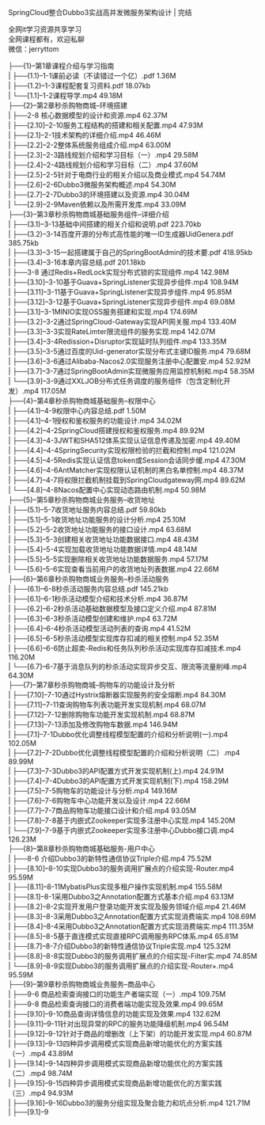 SpringCloud整合Dubbo3实战高并发微服务架构设计 | 完结

全网it学习资源共享学习<br>全网课程都有，欢迎私聊<br>微信：jerryttom<br>

├──{1}–第1章课程介绍与学习指南<br> | ├──(1.1)–1-1课前必读（不读错过一个亿）.pdf 1.36M<br> | ├──(1.2)–1-3课程配套复习资料.pdf 18.07kb<br> | └──[1.1]–1-2课程导学.mp4 49.18M<br> ├──{2}–第2章秒杀购物商城–环境搭建<br> | ├──2-8 核心数据模型的设计和资源.mp4 62.37M<br> | ├──[2.10]–2-10服务工程结构的搭建和相关配置.mp4 47.93M<br> | ├──[2.1]–2-1技术架构的详细介绍.mp4 46.46M<br> | ├──[2.2]–2-2整体系统服务组成介绍.mp4 63.00M<br> | ├──[2.3]–2-3路线规划介绍和学习目标（一）.mp4 29.58M<br> | ├──[2.4]–2-4路线规划介绍和学习目标（二）.mp4 37.60M<br> | ├──[2.5]–2-5针对于电商行业的相关介绍以及商业模式.mp4 54.74M<br> | ├──[2.6]–2-6Dubbo3微服务架构概述.mp4 54.30M<br> | ├──[2.7]–2-7Dubbo3的环境搭建以及资源.mp4 30.04M<br> | └──[2.9]–2-9Maven依赖以及所需开发库.mp4 33.09M<br> ├──{3}–第3章秒杀购物商城基础服务组件–详细介绍<br> | ├──(3.1)–3-13基础中间搭建的相关介绍和说明.pdf 223.70kb<br> | ├──(3.2)–3-14百度开源的分布式高性能的唯一ID生成器UidGenera.pdf 385.75kb<br> | ├──(3.3)–3-15一起搭建属于自己的SpringBootAdmin的技术要.pdf 418.95kb<br> | ├──(3.4)–3-16本章内容总结.pdf 201.18kb<br> | ├──3-8 通过Redis+RedLock实现分布式锁的实现组件.mp4 142.98M<br> | ├──[3.10]–3-10基于Guava+SpringListener实现异步组件.mp4 108.94M<br> | ├──[3.11]–3-11基于Guava+SpringListener实现异步组件.mp4 95.85M<br> | ├──[3.12]–3-12基于Guava+SpringListener实现异步组件.mp4 69.08M<br> | ├──[3.1]–3-1MINIO实现OSS服务搭建和实现.mp4 174.69M<br> | ├──[3.2]–3-2通过SpringCloud-Gateway实现API网关服.mp4 133.40M<br> | ├──[3.3]–3-3实现RateLimter限流组件的服务实现.mp4 142.07M<br> | ├──[3.4]–3-4Redission+Disruptor实现延时队列组件.mp4 133.35M<br> | ├──[3.5]–3-5通过百度的Uid-generator实现分布式主键ID服务.mp4 79.68M<br> | ├──[3.6]–3-6通过Alibaba-Nacos2.0实现服务注册中心配置安.mp4 52.92M<br> | ├──[3.7]–3-7通过SpringBootAdmin实现微服务应用监控机制和.mp4 58.35M<br> | └──[3.9]–3-9通过XXLJOB分布式任务调度的服务组件（包含定制化开发）.mp4 117.05M<br> ├──{4}–第4章秒杀购物商城基础服务–权限中心<br> | ├──(4.1)–4-9权限中心内容总结.pdf 1.50M<br> | ├──[4.1]–4-1授权和鉴权服务的功能设计.mp4 34.02M<br> | ├──[4.2]–4-2SpringCloud搭建授权和鉴权服务.mp4 89.92M<br> | ├──[4.3]–4-3JWT和SHA512体系实现认证信息传递及加密.mp4 49.40M<br> | ├──[4.4]–4-4SpringSecurity实现权限检验的拦截和控制.mp4 121.02M<br> | ├──[4.5]–4-5Redis实现认证信息token或Session会话同步缓.mp4 47.30M<br> | ├──[4.6]–4-6AntMatcher实现权限认证机制的黑白名单控制.mp4 48.37M<br> | ├──[4.7]–4-7将权限拦截机制挂载到SpringCloudgateway网.mp4 89.62M<br> | └──[4.8]–4-8Nacos配置中心实现动态路由机制.mp4 50.98M<br> ├──{5}–第5章秒杀购物商城业务服务–收货地址<br> | ├──(5.1)–5-7收货地址服务内容总结.pdf 59.80kb<br> | ├──[5.1]–5-1收货地址功能服务的设计分析.mp4 25.10M<br> | ├──[5.2]–5-2收货地址功能服务的接口设计.mp4 63.68M<br> | ├──[5.3]–5-3创建相关收货地址功能数据接口.mp4 48.43M<br> | ├──[5.4]–5-4实现加载收货地址功能数据详情.mp4 48.14M<br> | ├──[5.5]–5-5实现删除相关收货地址功能数据服务.mp4 57.17M<br> | └──[5.6]–5-6实现查看当前用户的收货地址列表数据.mp4 22.66M<br> ├──{6}–第6章秒杀购物商城业务服务–秒杀活动服务<br> | ├──(6.1)–6-8秒杀活动服务内容总结.pdf 145.21kb<br> | ├──[6.1]–6-1秒杀活动模型介绍和技术分析.mp4 36.87M<br> | ├──[6.2]–6-2秒杀活动基础数据模型及接口定义介绍.mp4 87.81M<br> | ├──[6.3]–6-3秒杀活动模型创建和维护.mp4 63.72M<br> | ├──[6.4]–6-4秒杀活动模型活动列表的查询.mp4 41.52M<br> | ├──[6.5]–6-5秒杀活动模型实现库存扣减的相关控制.mp4 52.35M<br> | ├──[6.6]–6-6防止超卖-Redis和任务队列秒杀活动实现库存扣减技术.mp4 116.20M<br> | └──[6.7]–6-7基于消息队列的秒杀活动实现异步交互、限流等流量削峰.mp4 64.30M<br> ├──{7}–第7章秒杀购物商城–购物车的功能设计及分析<br> | ├──[7.10]–7-10通过Hystrix熔断器实现服务的安全熔断.mp4 84.30M<br> | ├──[7.11]–7-11查询购物车列表功能开发实现机制.mp4 68.07M<br> | ├──[7.12]–7-12删除购物车功能开发实现机制.mp4 68.87M<br> | ├──[7.13]–7-13添加及修改购物车数据.mp4 146.94M<br> | ├──[7.1]–7-1Dubbo优化调整线程模型配置的介绍和分析说明(一).mp4 102.05M<br> | ├──[7.2]–7-2Dubbo优化调整线程模型配置的介绍和分析说明（二）.mp4 89.99M<br> | ├──[7.3]–7-3Dubbo3的API配置方式开发实现机制(上).mp4 24.91M<br> | ├──[7.4]–7-4Dubbo3的API配置方式开发实现机制(下).mp4 158.29M<br> | ├──[7.5]–7-5购物车的功能设计与分析.mp4 149.16M<br> | ├──[7.6]–7-6购物车中心功能开发以及设计.mp4 22.66M<br> | ├──[7.7]–7-7商品购物车功能接口设计和介绍.mp4 93.05M<br> | ├──[7.8]–7-8基于内嵌式Zookeeper实现多注册中心实现.mp4 145.20M<br> | └──[7.9]–7-9基于内嵌式Zookeeper实现多注册中心Dubbo接口调.mp4 126.23M<br> ├──{8}–第8章秒杀购物商城基础服务-用户中心<br> | ├──8-6 介绍Dubbo3的新特性通信协议Triple介绍.mp4 75.52M<br> | ├──[8.10]–8-10实现Dubbo3的服务调用扩展点的介绍实现-Router.mp4 95.59M<br> | ├──[8.11]–8-11MybatisPlus实现多租户操作实现机制.mp4 155.58M<br> | ├──[8.1]–8-1采用Dubbo3之Annotation配置方式基本介绍.mp4 63.13M<br> | ├──[8.2]–8-2实现开发用户登录功能开发实现及服务领域介绍.mp4 21.46M<br> | ├──[8.3]–8-3采用Dubbo3之Annotation配置方式实现消费端实.mp4 108.69M<br> | ├──[8.4]–8-4采用Dubbo3之Annotation配置方式实现消费端实.mp4 111.35M<br> | ├──[8.5]–8-5基于直连模式实现直接RPC调用服务RPC体系.mp4 65.81M<br> | ├──[8.7]–8-7介绍Dubbo3的新特性通信协议Triple实现.mp4 125.32M<br> | ├──[8.8]–8-8实现Dubbo3的服务调用扩展点的介绍实现-Filter实.mp4 74.85M<br> | └──[8.9]–8-9实现Dubbo3的服务调用扩展点的介绍实现-Router+.mp4 95.59M<br> ├──{9}–第9章秒杀购物商城业务服务–商品中心<br> | ├──9-6 商品检索查询接口的功能生产者端实现（一）.mp4 109.75M<br> | ├──9-8 商品检索查询接口的消费者端功能实现及效果.mp4 99.65M<br> | ├──[9.10]–9-10商品查询详情信息的功能实现及效果.mp4 132.62M<br> | ├──[9.11]–9-11针对出现异常的RPC的服务功能降级机制.mp4 96.54M<br> | ├──[9.12]–9-12针对于商品的增删改（上下架）的功能开发实现.mp4 60.87M<br> | ├──[9.13]–9-13四种异步调用模式实现商品新增功能优化的方案实践（一）.mp4 43.89M<br> | ├──[9.14]–9-14四种异步调用模式实现商品新增功能优化的方案实践（二）.mp4 98.74M<br> | ├──[9.15]–9-15四种异步调用模式实现商品新增功能优化的方案实践（三）.mp4 94.93M<br> | ├──[9.16]–9-16Dubbo3的服务分组实现及聚合能力和坑点分析.mp4 121.71M<br> | ├──[9.1]–9